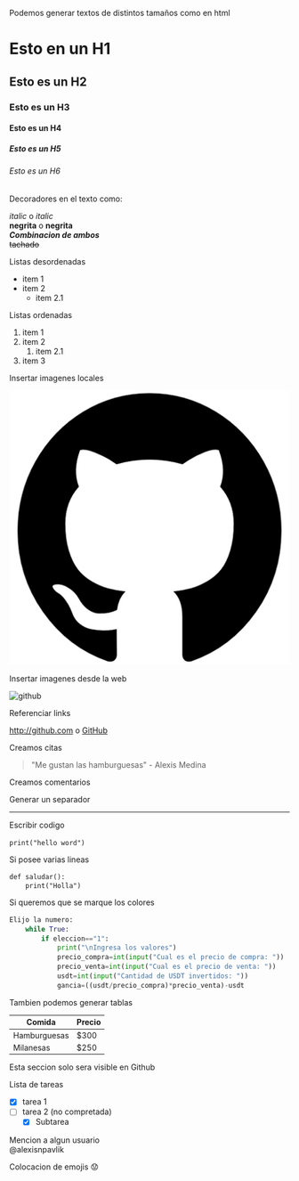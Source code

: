 Podemos generar textos de distintos tamaños como en html
# Esto en un H1
## Esto es un H2
### Esto es un H3
#### Esto es un H4
##### Esto es un H5
###### Esto es un H6   

Decoradores en el texto como:
 
*italic*  o _italic_  
**negrita** o __negrita__  
_**Combinacion de ambos**_  
~~tachado~~

Listas desordenadas 

* item 1
* item 2
    * item 2.1

Listas ordenadas

1. item 1
1. item 2
    1. item 2.1
1. item 3

Insertar imagenes locales

![github logo](./Github.jpg "comentario")

Insertar imagenes desde la web

![github](https://www.muylinux.com/wp-content/uploads/2017/06/github.png)

Referenciar links

http://github.com o 
[GitHub](http://github.com)

Creamos citas

> "Me gustan las hamburguesas" - Alexis Medina

Creamos comentarios

<!--esto es un comentario-->

Generar un separador
___ 


Escribir codigo

`print("hello word")`

Si posee varias lineas

``` 
def saludar():
    print("Holla")
```

Si queremos que se marque los colores

``` python
Elijo la numero:
    while True:
        if eleccion=="1":
            print("\nIngresa los valores")
            precio_compra=int(input("Cual es el precio de compra: "))
            precio_venta=int(input("Cual es el precio de venta: "))
            usdt=int(input("Cantidad de USDT invertidos: "))
            gancia=((usdt/precio_compra)*precio_venta)-usdt
```

Tambien podemos generar tablas

 Comida |  Precio
------------ | -------------
Hamburguesas | $300
Milanesas | $250

Esta seccion solo sera visible en Github

Lista de tareas  

* [x] tarea 1
* [ ] tarea 2 (no compretada)
    * [x] Subtarea

Mencion a algun usuario  
@alexisnpavlik

Colocacion de emojis 
:worried:


